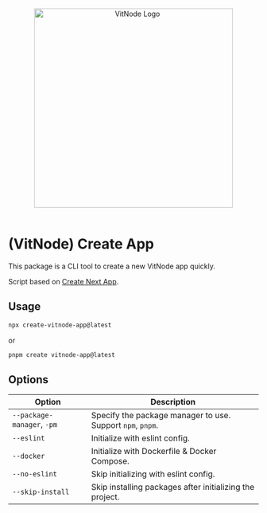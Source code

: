 <p align="center">
  <br>
  <a href="https://vitnode.com/" target="_blank">
    <picture>
      <source media="(prefers-color-scheme: dark)" srcset="https://raw.githubusercontent.com/aXenDeveloper/vitnode/canary/apps/docs/assets/logo/vitnode_logo_dark.svg">
      <source media="(prefers-color-scheme: light)" srcset="https://raw.githubusercontent.com/aXenDeveloper/vitnode/canary/apps/docs/assets/logo/vitnode_logo_light.svg">
      <img alt="VitNode Logo" src="https://raw.githubusercontent.com/aXenDeveloper/vitnode/canary/apps/docs/assets/logo/vitnode_logo_light.svg" width="400">
    </picture>
  </a>
  <br>
  <br>
</p>

# (VitNode) Create App

This package is a CLI tool to create a new VitNode app quickly.

Script based on [Create Next App](https://nextjs.org/).

## Usage

```bash
npx create-vitnode-app@latest
```

or

```bash
pnpm create vitnode-app@latest
```

## Options

| Option                     | Description                                                |
| -------------------------- | ---------------------------------------------------------- |
| `--package-manager`, `-pm` | Specify the package manager to use. Support `npm`, `pnpm`. |
| `--eslint`                 | Initialize with eslint config.                             |
| `--docker`                 | Initialize with Dockerfile & Docker Compose.               |
| `--no-eslint`              | Skip initializing with eslint config.                      |
| `--skip-install`           | Skip installing packages after initializing the project.   |
